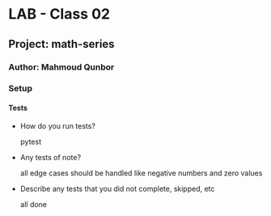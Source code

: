 # LAB - Class 02

## Project: math-series

### Author: Mahmoud Qunbor

### Setup

#### Tests

- How do you run tests?

    pytest
- Any tests of note?

    all edge cases should be handled like negative numbers and zero values
- Describe any tests that you did not complete, skipped, etc

    all done

